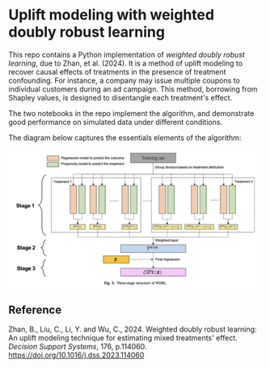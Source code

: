 # Uplift modeling with weighted doubly robust learning

This repo contains a Python implementation of _weighted doubly robust learning_, due to Zhan, et al. (2024). It is a method of uplift modeling to recover causal effects of treatments in the presence of treatment confounding. For instance, a company may issue multiple coupons to individual customers during an ad campaign. This method, borrowing from Shapley values, is designed to disentangle each treatment's effect.

The two notebooks in the repo implement the algorithm, and demonstrate good performance on simulated data under different conditions.

The diagram below captures the essentials elements of the algorithm:

![WDRL](wdrl.png)

## Reference

Zhan, B., Liu, C., Li, Y. and Wu, C., 2024. Weighted doubly robust learning: An uplift modeling technique for estimating mixed treatments' effect. _Decision Support Systems_, 176, p.114060. https://doi.org/10.1016/j.dss.2023.114060